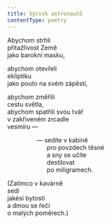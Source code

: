 ```yaml
---
title: Výcvik astronautů
contentType: poetry
---
```


<section>

Abychom strhli  
přitažlivost Země  
jako barokní masku,

abychom otevřeli  
ekliptiku  
jako pouto na svém zápěstí,

abychom změřili  
cestu světla,  
abychom spatřili svou tvář  
v zakřiveném zrcadle  
vesmíru —

                 — sedíte v kabině  
                       pro povzdech těsné  
                       a sny se učíte  
                       destilovat  
                       po miligramech.

(Zatímco v kavárně  
sedí  
jakési bytosti  
a dmou se řečí  
o malých poměrech.)

</section>

